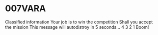 # 007VARA
Classified information
Your job is to win the competition
Shall you accept the mission
This message will autodistroy in 5 seconds...
4
3
2
1
Boom!
